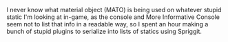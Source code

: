 I never know what material object (MATO) is being used on whatever stupid static I'm looking at in-game, as the console and More Informative Console seem not to list that info in a readable way, so I spent an hour making a bunch of stupid plugins to serialize into lists of statics using Spriggit.
